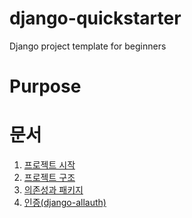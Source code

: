 # django-quickstarter
Django project template for beginners

# Purpose

# 문서

1. [프로젝트 시작](docs/ko/01_start_project.md)
2. [프로젝트 구조](docs/ko/02_structure.md)
3. [의존성과 패키지](docs/ko/03_dependencies.md)
4. [인증(django-allauth)](docs/ko/04_allauth.md)
